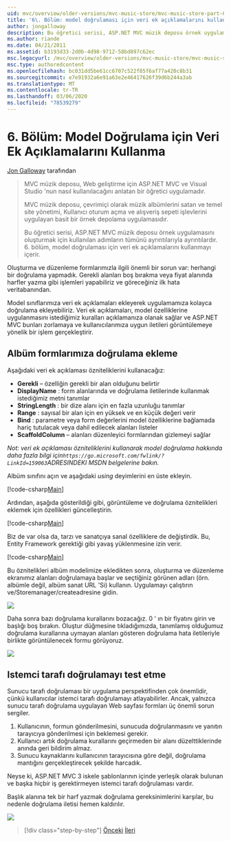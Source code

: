 ```yaml
---
uid: mvc/overview/older-versions/mvc-music-store/mvc-music-store-part-6
title: '6\. Bölüm: model doğrulaması için veri ek açıklamalarını kullanma | Microsoft Docs'
author: jongalloway
description: Bu öğretici serisi, ASP.NET MVC müzik deposu örnek uygulamasını oluşturmak için kullanılan adımların tümünü ayrıntılarıyla ayrıntılardır. 6\. bölüm, model V için veri ek açıklamalarını kullanmayı içerir...
ms.author: riande
ms.date: 04/21/2011
ms.assetid: b3193d33-2d0b-4d98-9712-58bd897c62ec
msc.legacyurl: /mvc/overview/older-versions/mvc-music-store/mvc-music-store-part-6
msc.type: authoredcontent
ms.openlocfilehash: bc031dd5be61cc6707c522f85f6af77a420c8b31
ms.sourcegitcommit: e7e91932a6e91a63e2e46417626f39d6b244a3ab
ms.translationtype: MT
ms.contentlocale: tr-TR
ms.lasthandoff: 03/06/2020
ms.locfileid: "78539279"
---
```

# <a name="part-6-using-data-annotations-for-model-validation"></a>6\. Bölüm: Model Doğrulama için Veri Ek Açıklamalarını Kullanma

[Jon Galloway](https://github.com/jongalloway) tarafından

> MVC müzik deposu, Web geliştirme için ASP.NET MVC ve Visual Studio 'nun nasıl kullanılacağını anlatan bir öğretici uygulamadır.  
>   
> MVC müzik deposu, çevrimiçi olarak müzik albümlerini satan ve temel site yönetimi, Kullanıcı oturum açma ve alışveriş sepeti işlevlerini uygulayan basit bir örnek depolama uygulamasıdır.  
>   
> Bu öğretici serisi, ASP.NET MVC müzik deposu örnek uygulamasını oluşturmak için kullanılan adımların tümünü ayrıntılarıyla ayrıntılardır. 6\. bölüm, model doğrulaması için veri ek açıklamalarını kullanmayı içerir.

Oluşturma ve düzenleme formlarımızla ilgili önemli bir sorun var: herhangi bir doğrulama yapmadık. Gerekli alanları boş bırakma veya fiyat alanında harfler yazma gibi işlemleri yapabiliriz ve göreceğiniz ilk hata veritabanından.

Model sınıflarımıza veri ek açıklamaları ekleyerek uygulamamıza kolayca doğrulama ekleyebiliriz. Veri ek açıklamaları, model özelliklerine uygulanmasını istediğimiz kuralları açıklamanıza olanak sağlar ve ASP.NET MVC bunları zorlamaya ve kullanıcılarımıza uygun iletileri görüntülemeye yönelik bir işlem gerçekleştirir.

## <a name="adding-validation-to-our-album-forms"></a>Albüm formlarımıza doğrulama ekleme

Aşağıdaki veri ek açıklaması özniteliklerini kullanacağız:

- **Gerekli** – özelliğin gerekli bir alan olduğunu belirtir
- **DisplayName** : form alanlarında ve doğrulama iletilerinde kullanmak istediğimiz metni tanımlar
- **StringLength** : bir dize alanı için en fazla uzunluğu tanımlar
- **Range** : sayısal bir alan için en yüksek ve en küçük değeri verir
- **Bind** : parametre veya form değerlerini model özelliklerine bağlamada hariç tutulacak veya dahil edilecek alanları listeler
- **ScaffoldColumn** – alanları düzenleyici formlarından gizlemeyi sağlar

*Not: veri ek açıklaması özniteliklerini kullanarak model doğrulama hakkında daha fazla bilgi için`https://go.microsoft.com/fwlink/?LinkId=159063`ADRESINDEKI MSDN belgelerine bakın.* [ ](https://go.microsoft.com/fwlink/?LinkId=159063)

Albüm sınıfını açın ve aşağıdaki *using* deyimlerini en üste ekleyin.

[!code-csharp[Main](mvc-music-store-part-6/samples/sample1.cs)]

Ardından, aşağıda gösterildiği gibi, görüntüleme ve doğrulama öznitelikleri eklemek için özellikleri güncelleştirin.

[!code-csharp[Main](mvc-music-store-part-6/samples/sample2.cs)]

Biz de var olsa da, tarzı ve sanatçıya sanal özelliklere de değiştirdik. Bu, Entity Framework gerektiği gibi yavaş yüklenmesine izin verir.

[!code-csharp[Main](mvc-music-store-part-6/samples/sample3.cs)]

Bu öznitelikleri albüm modelimize ekledikten sonra, oluşturma ve düzenleme ekranımız alanları doğrulamaya başlar ve seçtiğiniz görünen adları (örn. albümle değil, albüm sanat URL 'Si) kullanın. Uygulamayı çalıştırın ve/Storemanager/createadresine gidin.

![](mvc-music-store-part-6/_static/image1.png)

Daha sonra bazı doğrulama kurallarını bozacağız. 0 ' ın bir fiyatını girin ve başlığı boş bırakın. Oluştur düğmesine tıkladığımızda, tanımlamış olduğumuz doğrulama kurallarına uymayan alanları gösteren doğrulama hata iletileriyle birlikte görüntülenecek formu görüyoruz.

![](mvc-music-store-part-6/_static/image2.png)

## <a name="testing-the-client-side-validation"></a>Istemci tarafı doğrulamayı test etme

Sunucu tarafı doğrulaması bir uygulama perspektifinden çok önemlidir, çünkü kullanıcılar istemci tarafı doğrulamayı atlayabilirler. Ancak, yalnızca sunucu tarafı doğrulama uygulayan Web sayfası formları üç önemli sorun sergiler.

1. Kullanıcının, formun gönderilmesini, sunucuda doğrulanmasını ve yanıtın tarayıcıya gönderilmesi için beklemesi gerekir.
2. Kullanıcı artık doğrulama kurallarını geçirmeden bir alanı düzelttiklerinde anında geri bildirim almaz.
3. Sunucu kaynaklarını kullanıcının tarayıcısına göre değil, doğrulama mantığını gerçekleştirecek şekilde harcadık.

Neyse ki, ASP.NET MVC 3 iskele şablonlarının içinde yerleşik olarak bulunan ve başka hiçbir iş gerektirmeyen istemci tarafı doğrulaması vardır.

Başlık alanına tek bir harf yazmak doğrulama gereksinimlerini karşılar, bu nedenle doğrulama iletisi hemen kaldırılır.

![](mvc-music-store-part-6/_static/image3.png)

> [!div class="step-by-step"]
> [Önceki](mvc-music-store-part-5.md)
> [İleri](mvc-music-store-part-7.md)

